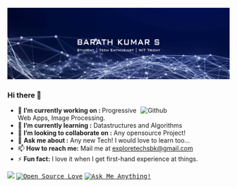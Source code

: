 <kbd>![alt text](https://github.com/barath99/barath99/blob/master/Header.png "Barath99-Header-Image")</kbd>

### Hi there 👋
<img width="40%" align="right" alt="Github" src="https://raw.githubusercontent.com/onimur/.github/master/.resources/git-header.svg" />

- 🔭 <b>I’m currently working on : </b> Progressive Web Apps, Image Processing.
- 🌱 <b>I’m currently learning :</b> Datastructures and Algorithms
- 👯 <b>I’m looking to collaborate on :</b> Any opensource Project!
- 💬 <b>Ask me about :</b> Any new Tech! I would love to learn too...
- 📫 <b>How to reach me:</b> Mail me at exploretechsbk@gmail.com
- ⚡ <b>Fun fact:</b> I love it when I get first-hand experience at things.

<kbd>![](https://komarev.com/ghpvc/?username=barath99)</kbd>
<kbd>[![Open Source Love](https://badges.frapsoft.com/os/v2/open-source.svg?v=103)](https://github.com/ellerbrock/open-source-badges/)</kbd>
<kbd>[![Ask Me Anything!](https://img.shields.io/badge/Ask%20me-anything-1abc9c.svg)](https://GitHub.com/Naereen/ama)</kbd>
